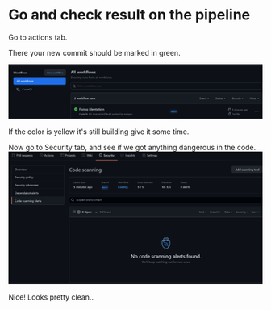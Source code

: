 # Go and check result on the pipeline

Go to actions tab.  

There your new commit should be marked in green.  

![action](assets/actions2.png)

If the color is yellow it's still building give it some time.

Now go to Security tab, and see if we got anything dangerous in the code.
![action](assets/security.png)

Nice!
Looks pretty clean..